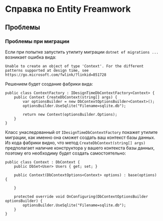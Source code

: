 # Справка по Entity Freamwork


## Проблемы


### Проблемы при миграции


Если при попытке запустить утилиту миграции `dotnet ef migrations ...` возникает ошибка вида:
```
Unable to create an object of type 'Context'. For the different patterns supported at design time, see https://go.microsoft.com/fwlink/?linkid=851728
```
Решением будет создание фабрики вида:

```
public class ContextFactory : IDesignTimeDbContextFactory<Context> {
    public Context CreateDbContext(string[] args) {
        var optionsBuilder = new DbContextOptionsBuilder<Context>();
        optionsBuilder.UseSqlite("Filename=sqlite.db");

        return new Context(optionsBuilder.Options);
    }
} 
```
Класс унаследованный от `IDesignTimeDbContextFactory` покажет утилите миграции, как именно она сможет создать ваш контекст базы данных. 
Из кода фабрики видно, что метод `CreateDbContext(string[] args)` предполагает наличие конструктора у вашего контекста базы данных, 
поэтому его необходиму будет создать самостоятельно:

```
public class Context : DbContext {
    public DbSet<User> Users { get; set; }

    public Context(DbContextOptions<Context> options) : base(options) {

    }

    protected override void OnConfiguring(DbContextOptionsBuilder optionsBuilder) {
        optionsBuilder.UseSqlite("Filename=sqlite.db");
    }
}
```
